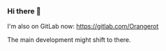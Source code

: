 ### Hi there 👋

I'm also on GitLab now: https://gitlab.com/Orangerot

The main development might shift to there. 
